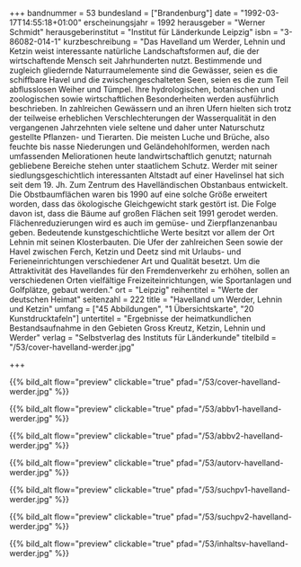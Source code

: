 +++
bandnummer = 53
bundesland = ["Brandenburg"]
date = "1992-03-17T14:55:18+01:00"
erscheinungsjahr = 1992
herausgeber = "Werner Schmidt"
herausgeberinstitut = "Institut für Länderkunde Leipzig"
isbn = "3-86082-014-1"
kurzbeschreibung = "Das Havelland um Werder, Lehnin und Ketzin weist interessante natürliche Landschaftsformen auf, die der wirtschaftende Mensch seit Jahrhunderten nutzt. Bestimmende und zugleich gliedernde Naturraumelemente sind die Gewässer, seien es die schiffbare Havel und die zwischengeschalteten Seen, seien es die zum Teil abflusslosen Weiher und Tümpel. Ihre hydrologischen, botanischen und zoologischen sowie wirtschaftlichen Besonderheiten werden ausführlich beschrieben. In zahlreichen Gewässern und an ihren Ufern hielten sich trotz der teilweise erheblichen Verschlechterungen der Wasserqualität in den vergangenen Jahrzehnten viele seltene und daher unter Naturschutz gestellte Pflanzen- und Tierarten. Die meisten Luche und Brüche, also feuchte bis nasse Niederungen und Geländehohlformen, werden nach umfassenden Meliorationen heute landwirtschaftlich genutzt; naturnah gebliebene Bereiche stehen unter staatlichem Schutz. Werder mit seiner siedlungsgeschichtlich interessanten Altstadt auf einer Havelinsel hat sich seit dem 19. Jh. Zum Zentrum des Havelländischen Obstanbaus entwickelt. Die Obstbaumflächen waren bis 1990 auf eine solche Größe erweitert worden, dass das ökologische Gleichgewicht stark gestört ist. Die Folge davon ist, dass die Bäume auf großen Flächen seit 1991 gerodet werden. Flächenreduzierungen wird es auch im gemüse- und Zierpflanzenanbau geben. Bedeutende kunstgeschichtliche Werte besitzt vor allem der Ort Lehnin mit seinen Klosterbauten. Die Ufer der zahlreichen Seen sowie der Havel zwischen Ferch, Ketzin und Deetz sind mit Urlaubs- und Ferieneinrichtungen verschiedener Art und Qualität besetzt. Um die Attraktivität des Havellandes für den Fremdenverkehr zu erhöhen, sollen an verschiedenen Orten vielfältige Freizeiteinrichtungen, wie Sportanlagen und Golfplätze, gebaut werden."
ort = "Leipzig"
reihentitel = "Werte der deutschen Heimat"
seitenzahl = 222
title = "Havelland um Werder, Lehnin und Ketzin"
umfang = ["45 Abbildungen", "1 Übersichtskarte", "20 Kunstdrucktafeln"]
untertitel = "Ergebnisse der heimatkundlichen Bestandsaufnahme in den Gebieten Gross Kreutz, Ketzin, Lehnin und Werder"
verlag = "Selbstverlag des Instituts für Länderkunde"
titelbild = "/53/cover-havelland-werder.jpg"

+++

{{% bild_alt flow="preview" clickable="true" pfad="/53/cover-havelland-werder.jpg"   %}}

{{% bild_alt flow="preview" clickable="true" pfad="/53/abbv1-havelland-werder.jpg"   %}}

{{% bild_alt flow="preview" clickable="true" pfad="/53/abbv2-havelland-werder.jpg"   %}}

{{% bild_alt flow="preview" clickable="true" pfad="/53/autorv-havelland-werder.jpg"   %}}

{{% bild_alt flow="preview" clickable="true" pfad="/53/suchpv1-havelland-werder.jpg"   %}}

{{% bild_alt flow="preview" clickable="true" pfad="/53/suchpv2-havelland-werder.jpg"   %}}

{{% bild_alt flow="preview" clickable="true" pfad="/53/inhaltsv-havelland-werder.jpg"   %}}
